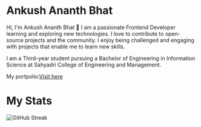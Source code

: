# Ankush Ananth Bhat
 Hi, I'm Ankush Ananth Bhat 👋
I am a passionate Frontend Developer learning and exploring new technologies. I love to contribute to open-source projects and the community. I enjoy being challenged and engaging with projects that enable me to learn new skills.

I am a Third-year student pursuing a Bachelor of Engineering in Information Science at Sahyadri College of Engineering and Management.


My portpolio:[Visit here](https://bhatankush.github.io/)
# My Stats
![GitHub Streak](http://github-readme-streak-stats.herokuapp.com?user=BhatAnkush&theme=navy-gear&date_format=M%20j%5B%2C%20Y%5D)
